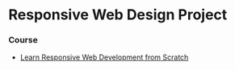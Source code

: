 # Responsive Web Design Project

### Course
- [Learn Responsive Web Development from Scratch](https://www.udemy.com/learn-responsive-web-development-from-scratch/learn/v4/overview)
